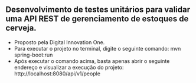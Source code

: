 <h2>Desenvolvimento de testes unitários para validar uma API REST de gerenciamento de estoques de cerveja.</h2>

- Proposto pela Digital Innovation One.
- Para executar o projeto no terminal, digite o seguinte comando:
      mvn spring-boot:run 
- Após executar o comando acima, basta apenas abrir o seguinte endereço e visualizar a execução do projeto:
      http://localhost:8080/api/v1/people 
